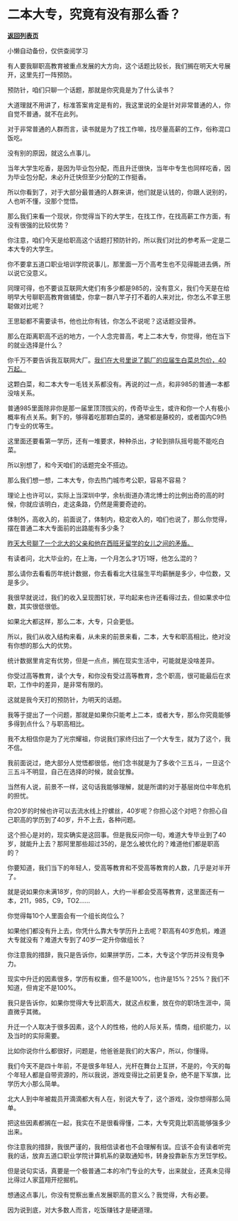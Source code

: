 # 二本大专，究竟有没有那么香？

[**返回列表页**](/gzh/记忆承载3)

小懒自动备份，仅供查阅学习

有人要我聊职高教育被重点发展的大方向，这个话题比较长，我们搁在明天大号展开，这里先打一阵预防。  

  

预防针，咱们只聊一个话题，那就是你究竟是为了什么读书？

  

大道理就不用讲了，标准答案肯定是有的，我这里说的全是针对非常普通的人，你自觉不普通，就不在此列。  

  

对于非常普通的人群而言，读书就是为了找工作嘛，找尽量高薪的工作，俗称混口饭吃。

  

没有别的原因，就这么点事儿。  

  

当年大学生吃香，是因为毕业包分配，而且升迁很快，当年中专生也同样吃香，因为毕业包分配，未必升迁快但至少分配的工作挺香。

  

所以你看到了，对于大部分最普通的人群来讲，他们就是认钱的，你跟人说别的，人也听不懂，没那个觉悟。

  

那么我们来看一个现状，你觉得当下的大学生，在找工作，在找高薪工作方面，有没有很强的比较优势？  

  

你注意，咱们今天是给职高这个话题打预防针的，所以我们对比的参考系一定是二本大专的大学生。

  

你不要拿五道口职业培训学院说事儿，那里面一万个高考生也不见得能进去俩，所以说它没意义。

  

同理可得，也不要谈互联网大佬们有多少都是985的，没有意义，我们今天是在给明早大号聊职高教育做铺垫，你拿一群八竿子打不着的人来对比，你怎么不拿王思聪做对比呢？  

  

王思聪都不需要读书，他也比你有钱，你怎么不说呢？这话题没营养。

  

那么在距离职高不远的地方，一个人念完普高，考上二本大专，你觉得，他在当下的就业选择是什么？  

  

你千万不要告诉我互联网大厂。[我们在大号里说了鹅厂的应届生白菜总包价，40万起。](https://mp.weixin.qq.com/s?__biz=MzU0MjYwNDU2Mw==&mid=2247501596&idx=1&sn=62fe1b014bbbd334a3153768618d1eea&chksm=fb1aab60cc6d22767161eb80adfa51451257ad104c7bb763bf0f9ed2c5ddc03fad3d76d91b26&token=1973017534&lang=zh_CN&scene=21#wechat_redirect)  

  

这颗白菜，和二本大专一毛钱关系都没有。再说的过一点，和非985的普通一本都没啥关系。

  

普通985里面除非你是那一届里顶顶拔尖的，传奇毕业生，或许和你一个人有极小概率有点关系。剩下的，够得着吃那颗白菜的，通常都是藤校的，或者国内C9热门专业的优等生。

  

这里面还要看第一学历，还有一堆要求，种种杀出，才轮到排队摇号能不能吃白菜。  

  

所以别想了，和今天咱们的话题完全不搭边。  

  

那么我们想一想，二本大专，你去热门城市考公职，容易不容易？

  

理论上也许可以，实际上当深圳中学，余杭街道办清北博士的比例出奇的高的时候，你就应该明白，走这条路，仍然是需要奇迹的。

  

体制外，高收入的，前面说了，体制内，稳定收入的，咱们也说了，那么你觉得，摆在普通二本大专面前的出路能有多少条？  

  

[昨天大号聊了一个北大的父亲和他在西班牙留学的女儿之间的矛盾。](https://mp.weixin.qq.com/s?__biz=MzU0MjYwNDU2Mw==&mid=2247501722&idx=2&sn=0f7e925dcb751ca04e4c7c216108993e&chksm=fb1aabe6cc6d22f0edb86f70f6c574ffc7d81da40fc1f4879dad6ce953e326c7e88f9edf4495&token=1973017534&lang=zh_CN&scene=21#wechat_redirect)  

  

有读者问，北大毕业的，在上海，一个月怎么才1万1呀，他怎么混的？  

  

那么请你去看看历年统计数据，你去看看北大往届生平均薪酬是多少，中位数，又是多少。  

  

我很早就说过，我们的收入呈现图钉状，平均起来也许还看得过去，但如果求中位数，其实很低很低。  

  

如果北大都这样，那么二本，大专，只会更低。  

  

所以，我们从收入结构来看，从未来的前景来看，二本，大专和职高相比，绝对没有你想的那么大的优势。  

  

统计数据里肯定有优势，但是一点点，搁在现实生活中，可能就是没啥差异。  

  

你受过高等教育，读个大专，和你没有受过高等教育，念个职高，很可能最后在求职，工作中的差异，是非常有限的。

  

这就是我今天打的预防针，为明天的话题。  

  

我等于提出了一个问题，那就是如果你只能考上二本，或者大专，那么你究竟能够多得到点什么？与职高相比。

  

我不太相信你是为了光宗耀祖，你说我们家终归出了一个大专生，就为了这个，我不信。  

  

我前面说过，绝大部分人觉悟都很低，他们念书就是为了多收个三五斗，一旦这个三五斗不明显，自己在选择的时候，就会犹豫。

  

当然有人说，前景不一样，这句话我能够理解，就是所谓的对于基层岗位中年危机的担忧。

  

你20岁的时候也许可以去流水线上拧螺丝，40岁呢？你担心这个对吧？你担心自己职高的学历到了40岁，升不上去，各种问题。

  

这个担心是对的，现实确实是这回事。但是我反问你一句，难道大专毕业到了40岁，就能升上去？那阿里那些超过35的，是怎么被优化的？难道他们都是职高的？  

  

你要知道，我们当下的年轻人，受高等教育和不受高等教育的人数，几乎是对半开了。  

  

就是说如果你未满18岁，你的同龄人，大约一半都会受高等教育，这里面还有一本，211，985，C9，TO2......

  

你觉得每10个人里面会有一个组长岗位么？  

  

如果他们都没有升上去，你凭什么靠大专学历升上去呢？职高有40岁危机，难道大专就没有？难道大专到了40岁一定升你做组长？

  

你注意我的措辞，我只是告诉你，如果拼学历，二本，大专这个学历并没有竞争力。

  

现实中升迁的因素很多，学历有权重，但不是100%，也许是15%？25%？我们不知道，但肯定不是100%。

  

我只是告诉你，如果你觉得大专比职高大，就这点权重，放在你的职场生涯中，简直微乎其微。

  

升迁一个人取决于很多因素，这个人的性格，他的人际关系，情商，组织能力，以及当时的实际需要。

  

比如你说你什么都很好，问题是，他爸爸是我们的大客户，所以，你懂得。  

  

我们今天不是四十年前，不是很多年轻人，光杆在舞台上互拼，不是的，今天的每个年轻人都是自带资源的，所以我说，游戏变得比之前更复杂，绝不是下军旗，比学历大小那么简单。  

  

北大人到中年被裁员开滴滴都大有人在，别说大专了，这个游戏，没你想得那么简单。

  

把这些因素都搁在一起，我实在不是很看得懂，二本，大专究竟比职高能够强多少出来。  

  

你注意我的措辞，我很严谨的，我相信读者也不会理解有误。应该不会有读者听完我的话，放弃五道口职业学院计算机系的录取通知书，转身投靠新东方烹饪学校。

  

但是说句实话，真要是一个极普通二本的冷门专业的大专，出来就业，还真未见得比得过人家蓝翔开挖掘机。  

  

想通这点事儿，你没有觉察出重点发展职高的意义么？我觉得，大有必要。

  

因为说到底，对大多数人而言，吃饭赚钱才是硬道理。

